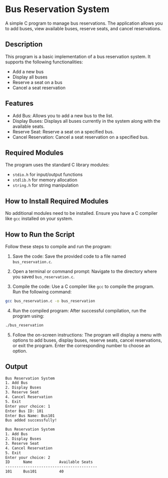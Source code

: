 # Bus Reservation System
A simple C program to manage bus reservations. The application allows you to add buses, view available buses, reserve seats, and cancel reservations.

## Description
This program is a basic implementation of a bus reservation system. It supports the following functionalities:

- Add a new bus
- Display all buses
- Reserve a seat on a bus
- Cancel a seat reservation

## Features
- Add Bus: Allows you to add a new bus to the list.
- Display Buses: Displays all buses currently in the system along with the available seats.
- Reserve Seat: Reserve a seat on a specified bus.
- Cancel Reservation: Cancel a seat reservation on a specified bus.

## Required Modules
The program uses the standard C library modules:

- `stdio.h` for input/output functions
- `stdlib.h` for memory allocation
- `string.h` for string manipulation

## How to Install Required Modules
No additional modules need to be installed. Ensure you have a C compiler like `gcc` installed on your system.

## How to Run the Script

Follow these steps to compile and run the program:

1. Save the code: Save the provided code to a file named `bus_reservation.c`.

2. Open a terminal or command prompt: Navigate to the directory where you saved `bus_reservation.c`.

3. Compile the code: Use a C compiler like `gcc` to compile the program. Run the following command:
```bash 
gcc bus_reservation.c -o bus_reservation
```
4. Run the compiled program: After successful compilation, run the program using:
```bash 
./bus_reservation
```
5. Follow the on-screen instructions: The program will display a menu with options to add buses, display buses, reserve seats, cancel reservations, or exit the program. Enter the corresponding number to choose an option.

## Output
```bash 
Bus Reservation System
1. Add Bus
2. Display Buses
3. Reserve Seat
4. Cancel Reservation
5. Exit
Enter your choice: 1
Enter Bus ID: 101
Enter Bus Name: Bus101
Bus added successfully!

Bus Reservation System
1. Add Bus
2. Display Buses
3. Reserve Seat
4. Cancel Reservation
5. Exit
Enter your choice: 2
ID      Name            Available Seats
-----------------------------------------
101     Bus101          40

```
